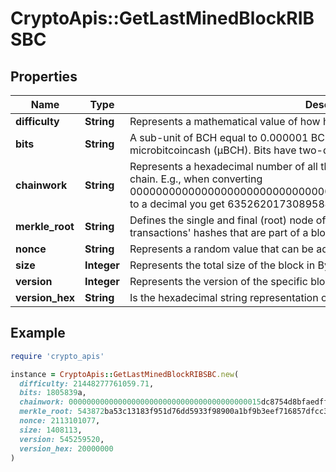 # CryptoApis::GetLastMinedBlockRIBSBC

## Properties

| Name | Type | Description | Notes |
| ---- | ---- | ----------- | ----- |
| **difficulty** | **String** | Represents a mathematical value of how hard it is to find a valid hash for this block. |  |
| **bits** | **String** | A sub-unit of BCH equal to 0.000001 BCH, or 100 Satoshi, and is the same as microbitcoincash (μBCH). Bits have two-decimal precision. |  |
| **chainwork** | **String** | Represents a hexadecimal number of all the hashes necessary to produce the current chain. E.g., when converting 0000000000000000000000000000000000000000000086859f7a841475b236fd to a decimal you get 635262017308958427068157 hashes, or 635262 exahashes. |  |
| **merkle_root** | **String** | Defines the single and final (root) node of a Merkle tree. It is the combined hash of all transactions&#39; hashes that are part of a blockchain block. |  |
| **nonce** | **String** | Represents a random value that can be adjusted to satisfy the proof of work |  |
| **size** | **Integer** | Represents the total size of the block in Bytes. |  |
| **version** | **Integer** | Represents the version of the specific block on the blockchain. |  |
| **version_hex** | **String** | Is the hexadecimal string representation of the block&#39;s version. |  |

## Example

```ruby
require 'crypto_apis'

instance = CryptoApis::GetLastMinedBlockRIBSBC.new(
  difficulty: 21448277761059.71,
  bits: 1805839a,
  chainwork: 0000000000000000000000000000000000000000015dc8754d8bfaedfffbb3bd,
  merkle_root: 543872ba53c13183f951d76dd5933f98900a1bf9b3eef716857dfcc3c0534dfb,
  nonce: 2113101077,
  size: 1408113,
  version: 545259520,
  version_hex: 20000000
)
```

